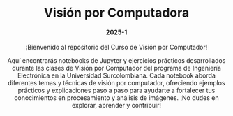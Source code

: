 <a name="top"></a>
<h1 align="center">Visión por Computadora</h1>
<div  align="center">
<b>2025-1</b>
</div>
<br/>
<div  align="center">
¡Bienvenido al repositorio del Curso de Visión por Computador! 
  
Aquí encontrarás notebooks de Jupyter y ejercicios prácticos desarrollados durante las clases de Visión por Computador del programa de Ingeniería Electrónica en la Universidad Surcolombiana. Cada notebook aborda diferentes temas y técnicas de visión por computador, ofreciendo ejemplos prácticos y explicaciones paso a paso para ayudarte a fortalecer tus conocimientos en procesamiento y análisis de imágenes. ¡No dudes en explorar, aprender y contribuir!
</div>
